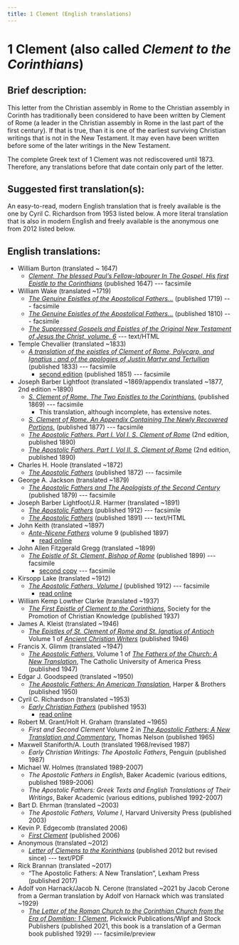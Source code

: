 ```yaml
---
title: 1 Clement (English translations)
---
```


# 1 Clement (also called *Clement to the Corinthians*)

## Brief description:

This letter from the Christian assembly in Rome to the Christian assembly in Corinth has traditionally been considered to have been written by Clement of Rome (a leader in the Christian assembly in Rome in the last part of the first century). If that is true, than it is one of the earliest surviving Christian writings that is not in the New Testament. It may even have been written before some of the later writings in the New Testament. 

The complete Greek text of 1 Clement was not rediscovered until 1873. Therefore, any translations before that date contain only part of the letter.

## Suggested first translation(s):

An easy-to-read, modern English translation that is freely available is the one by Cyril C. Richardson from 1953 listed below. A more literal translation that is also in modern English and freely available is the anonymous one from 2012 listed below.

## English translations:
* William Burton (translated ~ 1647)
  * [*Clement, The blessed Paul’s Fellow-labourer In The Gospel, His first Epistle to the Corinthians*](https://archive.org/details/ClementTheBlessedPaulsFellow-labourerInTheGospelHisFirstEpistleTo) (published 1647) --- facsimile
* William Wake (translated ~1719)
  * [*The Genuine Epistles of the Apostolical Fathers...*](https://archive.org/details/genuineepistleso1719wake) (published 1719) --- facsimile
  * [*The Genuine Epistles of the Apostolical Fathers...*](https://archive.org/details/genuineepistleso01wake) (published 1810) --- facsimile
  * [*The Suppressed Gospels and Epistles of the Original New Testament of Jesus the Christ, volume. 6*](http://www.gutenberg.org/ebooks/6512) --- text/HTML
* Temple Chevallier (translated ~1833)
  * [*A translation of the epistles of Clement of Rome, Polycarp, and Ignatius : and of the apologies of Justin Martyr and Tertullian*](https://archive.org/details/ATranslationOfTheEpistlesOfClement) (published 1833) --- facsimile
    * [second edition](https://archive.org/details/translationofepi00chev) (published 1851) --- facsimile
* Joseph Barber Lightfoot (translated ~1869/appendix translated ~1877, 2nd edition ~1890)
  * [*S. Clement of Rome. The Two Epistles to the Corinthians.*](https://archive.org/details/twoepistlestocor00clem) (published 1869) --- facsimile
    * This translation, although incomplete, has extensive notes.
  * [*S. Clement of Rome. An Appendix Containing The Newly Recovered Portions.*](https://archive.org/details/SClementOfRomeV2) (published 1877) --- facsimile
  * [*The Apostolic Fathers. Part I. Vol I. S. Clement of Rome*](https://archive.org/details/apostolicfathers0101clem) (2nd edition, published 1890)
  * [*The Apostolic Fathers. Part I. Vol II. S. Clement of Rome*](https://archive.org/details/p1apostolicfathe02clemuoft) (2nd edition, published 1890)
* Charles H. Hoole (translated ~1872)
  * [*The Apostolic Fathers*](https://archive.org/details/apostolicfather00hoolgoog) (published 1872) --- facsimile
* George A. Jackson (translated ~1879)
  * [*The Apostolic Fathers and The Apologists of the Second Century*](https://archive.org/details/theapostolicfath00jackuoft) (published 1879) --- facsimile
* Joseph Barber Lightfoot/J.R. Harmer (translated ~1891)
  * [*The Apostolic Fathers*](https://archive.org/details/a590752000clemuoft) (published 1912) --- facsimile
  * [*The Apostolic Fathers*](http://www.katapi.org.uk/ApostolicFathers/ApFathers-Contents.html) (published 1891) --- text/HTML
* John Keith (translated ~1897)
  * [*Ante-Nicene Fathers*](anf.html) volume 9 (published 1897)
    * [read online](http://www.ccel.org/ccel/schaff/anf09.xii.i.html)
* John Allen Fitzgerald Gregg (translated ~1899)
  * [*The Epistle of St. Clement, Bishop of Rome*](https://books.google.ca/books?id=ttsPAAAAYAAJ) (published 1899) --- facsimile
    * [second copy](https://archive.org/details/epistleofstcleme00clemuoft) --- facsimile
* Kirsopp Lake (translated ~1912)
  * [*The Apostolic Fathers, Volume I*](https://archive.org/details/apostolicfathers01lake) (published 1912) --- facsimile
    * [read online](1clement_lake.html)
* William Kemp Lowther Clarke (translated ~1937)
  * [*The First Epistle of Clement to the Corinthians*](1clement_clarke.html), Society for the Promotion of Christian Knowledge (published 1937)
* James A. Kleist (translated ~1946)
  * [*The Epistles of St. Clement of Rome and St. Ignatius of Antioch*](ancientchristianwriters_1.html) Volume 1 of [*Ancient Christian Writers*](ancientchristianwriters.html) (published 1946)
* Francis X. Glimm (translated ~1947)
  * [*The Apostolic Fathers*](https://archive.org/details/in.ernet.dli.2015.58476), Volume 1 of [*The Fathers of the Church: A New Translation*](fathersofthechurch.html), The Catholic University of America Press (published 1947)
* Edgar J. Goodspeed (translated ~1950)
  * [*The Apostolic Fathers: An American Translation*](goodspeedapostolicfathers.html), Harper & Brothers (published 1950)
* Cyril C. Richardson (translated ~1953)
  * [*Early Christian Fathers*](ecf.html) (published 1953)
    * [read online](http://www.ccel.org/ccel/richardson/fathers.vi.i.html) 
* Robert M. Grant/Holt H. Graham (translated ~1965)
  * *First and Second Clement* Volume 2 in [*The Apostolic Fathers: A New Translation and Commentary*](apostolicfathersnewtranslationandcommentary.html), Thomas Nelson (published 1965)
* Maxwell Staniforth/A. Louth (translated 1968/revised 1987)
  * *Early Christian Writings: The Apostolic Fathers*, Penguin (published 1987)
* Michael W. Holmes (translated 1989-2007)
  * *The Apostolic Fathers in English*, Baker Academic (various editions, published 1989-2006)
  * *The Apostolic Fathers: Greek Texts and English Translations of Their Writings*, Baker Academic (various editions, published 1992-2007)
* Bart D. Ehrman (translated ~2003)
  * *The Apostolic Fathers, Volume I*, Harvard University Press (published 2003)
* Kevin P. Edgecomb (translated 2006)
  * [*First Clement*](1clement_edgecomb.html) (published 2006)
* Anonymous (translated ~2012)
  * [*Letter of Clemens to the Korinthians*](http://www.biblicalaudio.com/text/clement.pdf) (published 2012 but revised since) --- text/PDF
* Rick Brannan (translated ~2017)
  * “The Apostolic Fathers: A New Translation”, Lexham Press (published 2017)
* Adolf von Harnack/Jacob N. Cerone (translated ~2021 by Jacob Cerone from a German translation by Adolf von Harnack which was translated ~1929)
  * [*The Letter of the Roman Church to the Corinthian Church from the Era of Domitian: 1 Clement*](https://books.google.com/books?id=ClITEAAAQBAJ), Pickwick Publications/Wipf and Stock Publishers (published 2021, this book is a translation of a German book published 1929) --- facsimile/preview
